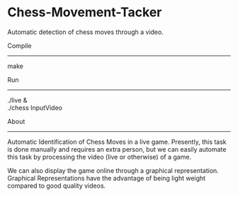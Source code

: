 Chess-Movement-Tacker
=====================

Automatic detection of chess moves through a video.

Compile  
_____________________________________________
make


Run
______________________________________________
./live &  
./chess InputVideo  


About  
_____________________________________________

Automatic Identification of Chess Moves in a live game. Presently, this task is
done manually and requires an extra person, but we can easily automate this task
by processing the video (live or otherwise) of a game.  

We can also display the game online through a graphical representation.
Graphical Representations have the advantage of being light weight compared to
good quality videos.
